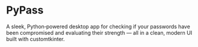 # PyPass
A sleek, Python‑powered desktop app for checking if your passwords have been compromised and evaluating their strength — all in a clean, modern UI built with customtkinter.
